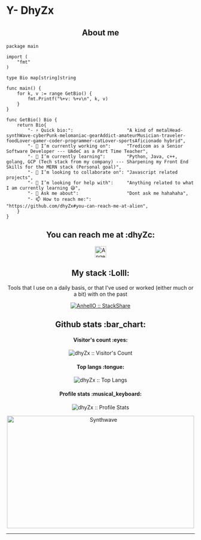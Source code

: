 # Y- DhyZx

<h2 align="center">About me</h2>

```golang
package main

import (
	"fmt"
)

type Bio map[string]string

func main() {
	for k, v := range GetBio() {
		fmt.Printf("%+v: %+v\n", k, v)
	}
}

func GetBio() Bio {
	return Bio{
		"- ⚡ Quick bio:":                    "A kind of metalHead-synthWave-cyberPunk-melomaniac-gearAddict-amateurMusician-traveler-foodLover-gamer-coder-programmer-catLover-sportsAficionado hybrid",
		"- 🔭 I’m currently working on":      "Tredicom as a Senior Software Developer --- UAdeC as a Part Time Teacher",
		"- 🌱 I’m currently learning":        "Python, Java, c++, golang, GCP (Tech stack from my company) --- Sharpening my Front End Skills for the MERN stack (Personal goal)",
		"- 👯 I’m looking to collaborate on": "Javascript related projects",
		"- 🤔 I’m looking for help with":     "Anything related to what I am currently learning 😅",
		"- 💬 Ask me about":                  "Dont ask me hahahaha",
		"- 📫 How to reach me:":              "https://github.com/dhyZx#you-can-reach-me-at-alien",
	}
}
```

<h2 align="center">You can reach me at :dhyZc:</h2>

<p align="center">

  <a href="https://youtube.com/channel/UCA6GFA-5nq89RS-goIvqBkw">
    <img src="https://www.vectorlogo.zone/logos/youtube/youtube-icon.svg" alt="Angel Santiago Jaime Zavala's YouTube Channel" height="30" width="30">
  </a>
</p>

<h2 align="center">My stack :Lolll:</h2>

<p align="center">Tools that I use on a daily basis, or that I've used or worked (either much or a bit) with on the past</p>
<p align="center">
  <a href="https://stackshare.io/anhello/my-personal-stack">
    <img src="http://img.shields.io/badge/tech-stack-0690fa.svg?style=flat" alt="AnhellO :: StackShare" />
  </a>
</p>

<h2 align="center">Github stats :bar_chart:</h2>

<h4 align="center">Visitor's count :eyes:</h4>

<p align="center"><img src="https://profile-counter.glitch.me/{dhyZx}/count.svg" alt="dhyZx :: Visitor's Count" /></p>

<h4 align="center">Top langs :tongue:</h4>

<p align="center"><img src="https://github-readme-stats.vercel.app/api/top-langs/?username=dhyZx&langs_count=10&theme=tokyonight&layout=compact" alt="dhyZx :: Top Langs" /></p>

<h4 align="center">Profile stats :musical_keyboard:</h4>

<p align="center"><img src="https://github-readme-stats.vercel.app/api?username=dhyZx&show_icons=true&theme=synthwave" alt="dhyZx :: Profile Stats" /></p>

<p align="center"><img src="https://thumbs.gfycat.com/GoodnaturedFondGaur-size_restricted.gif" alt="Synthwave" height="300" width="500"></p>

----
